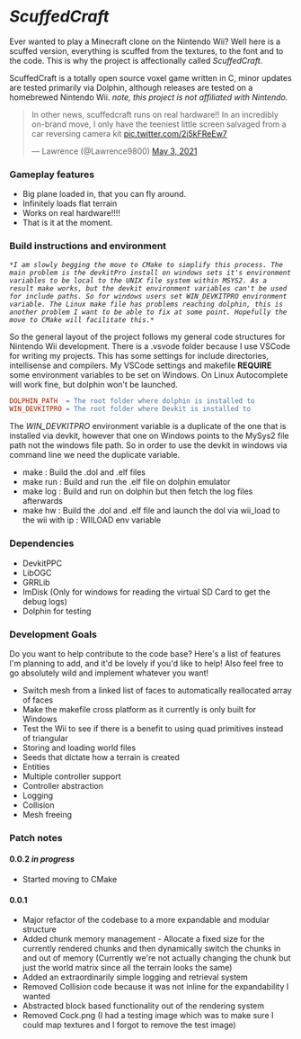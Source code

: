 # *ScuffedCraft*
Ever wanted to play a Minecraft clone on the Nintendo Wii? Well here is a scuffed version, everything is scuffed from the textures, to the font and to the code. This is why the project is affectionally called *ScuffedCraft*. 

ScuffedCraft is a totally open source voxel game written in C, minor updates are tested primarily via Dolphin, although releases are tested on a homebrewed Nintendo Wii. *note, this project is not affiliated with Nintendo.*

<blockquote class="twitter-tweet"><p lang="en" dir="ltr">In other news, scuffedcraft runs on real hardware!! In an incredibly on-brand move, I only have the teeniest little screen salvaged from a car reversing camera kit <a href="https://t.co/2i5kFReEw7">pic.twitter.com/2i5kFReEw7</a></p>&mdash; Lawrence (@Lawrence9800) <a href="https://twitter.com/Lawrence9800/status/1389253026389663745?ref_src=twsrc%5Etfw">May 3, 2021</a></blockquote> <script async src="https://platform.twitter.com/widgets.js" charset="utf-8"></script>

### Gameplay features

- Big plane loaded in, that you can fly around.
- Infinitely loads flat terrain
- Works on real hardware!!!! 
- That is it at the moment.

### Build instructions and environment

*`*I am slowly begging the move to CMake to simplify this process. The main problem is the devkitPro install on windows sets it's environment variables to be local to the UNIX file system within MSYS2. As a result make works, but the devkit environment variables can't be used for include paths. So for windows users set WIN_DEVKITPRO environment variable. The Linux make file has problems reaching dolphin, this is another problem I want to be able to fix at some point. Hopefully the move to CMake will facilitate this.*`*

So the general layout of the project follows my general code structures for Nintendo Wii development. There is a .vsvode folder because I use VSCode for writing my projects. This has some settings for include directories, intellisense and compilers. My VSCode settings and makefile **REQUIRE** some environment variables to be set on Windows. On Linux Autocomplete will work fine, but dolphin won't be launched.

```makefile
DOLPHIN_PATH  = The root folder where dolphin is installed to 
WIN_DEVKITPRO = The root folder where Devkit is installed to  
```

The *WIN_DEVKITPRO* environment variable is a duplicate of the one that is installed via devkit, however that one on Windows points to the MySys2 file path not the windows file path. So in order to use the devkit in windows via command line we need the duplicate variable.

- make 	   : Build the .dol and .elf files
- make run : Build and run the .elf file on dolphin emulator
- make log : Build and run on dolphin but then fetch the log files afterwards
- make hw  : Build the .dol and .elf file and launch the dol via wii_load to the wii with ip : WIILOAD env variable

### Dependencies 

- DevkitPPC
- LibOGC
- GRRLib
- ImDisk (Only for windows for reading the virtual SD Card to get the debug logs)
- Dolphin for testing

### Development Goals

Do you want to help contribute to the code base? Here's a list of features I'm planning to add, and it'd be lovely if you'd like to help! Also feel free to go absolutely wild and implement whatever you want! 

- Switch mesh from a linked list of faces to automatically reallocated array of faces
- Make the makefile cross platform as it currently is only built for Windows
- Test the Wii to see if there is a benefit to using quad primitives instead of triangular 
- Storing and loading world files
- Seeds that dictate how a terrain is created
- Entities
- Multiple controller support
- Controller abstraction
- Logging
- Collision
- Mesh freeing 

### Patch notes

#### **0.0.2** *in progress*

- Started moving to CMake

#### **0.0.1**

- Major refactor of the codebase to a more expandable and modular structure
- Added chunk memory management - Allocate a fixed size for the currently rendered chunks and then dynamically switch the chunks in and out of memory (Currently we're not actually changing the chunk but just the world matrix since all the terrain looks the same)
- Added an extraordinarily simple logging and retrieval system
- Removed Collision code because it was not inline for the expandability I wanted
- Abstracted block based functionality out of the rendering system
- Removed Cock.png (I had a testing image which was to make sure I could map textures and I forgot to remove the test image)



